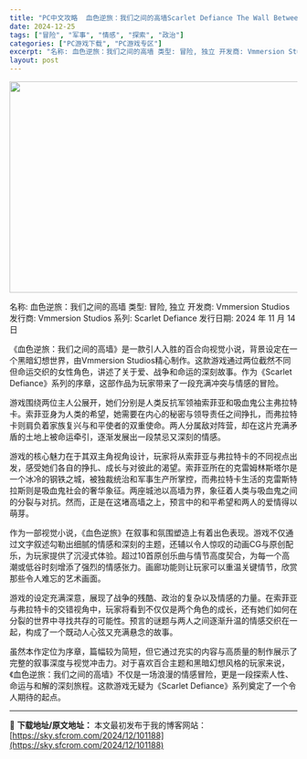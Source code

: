 ```yaml
---
title: "PC中文攻略  血色逆旅：我们之间的高墙Scarlet Defiance The Wall Between Us 1.11G"
date: 2024-12-25
tags: ["冒险", "军事", "情感", "探索", "政治"]
categories: ["PC游戏下载", "PC游戏专区"]
excerpt: "名称: 血色逆旅：我们之间的高墙 类型: 冒险, 独立 开发商: Vmmersion Studios 发行商: Vmmersion Studios 系列: Scarlet Defiance 发行日期: 2024 年 11 月 14 日 《血色逆旅：我们之间的高墙》是一款引人入胜的百合向视觉小说，背景&hellip;"
layout: post
---
```


<img class="aligncenter size-full wp-image-101189" src="https://sky.sfcrom.com/wp-content/uploads/2024/12/2024122503111866.webp" alt="" width="660" height="370" />

名称: 血色逆旅：我们之间的高墙
类型: 冒险, 独立
开发商: Vmmersion Studios
发行商: Vmmersion Studios
系列: Scarlet Defiance
发行日期: 2024 年 11 月 14 日

《血色逆旅：我们之间的高墙》是一款引人入胜的百合向视觉小说，背景设定在一个黑暗幻想世界，由Vmmersion Studios精心制作。这款游戏通过两位截然不同但命运交织的女性角色，讲述了关于爱、战争和命运的深刻故事。作为《Scarlet Defiance》系列的序章，这部作品为玩家带来了一段充满冲突与情感的冒险。

游戏围绕两位主人公展开，她们分别是人类反抗军领袖索菲亚和吸血鬼公主弗拉特卡。索菲亚身为人类的希望，她需要在内心的秘密与领导责任之间挣扎，而弗拉特卡则肩负着家族复兴与和平使者的双重使命。两人分属敌对阵营，却在这片充满矛盾的土地上被命运牵引，逐渐发展出一段禁忌又深刻的情感。

游戏的核心魅力在于其双主角视角设计，玩家将从索菲亚与弗拉特卡的不同视点出发，感受她们各自的挣扎、成长与对彼此的渴望。索菲亚所在的克雷姆林斯塔尔是一个冰冷的钢铁之城，被独裁统治和军事生产所掌控，而弗拉特卡生活的克雷斯特拉斯则是吸血鬼社会的奢华象征。两座城池以高墙为界，象征着人类与吸血鬼之间的分裂与对抗。然而，正是在这堵高墙之上，预言中的和平希望和两人的爱情得以萌芽。

作为一部视觉小说，《血色逆旅》在叙事和氛围塑造上有着出色表现。游戏不仅通过文字叙述勾勒出细腻的情感和深刻的主题，还辅以令人惊叹的动画CG与原创配乐，为玩家提供了沉浸式体验。超过10首原创乐曲与情节高度契合，为每一个高潮或低谷时刻增添了强烈的情感张力。画廊功能则让玩家可以重温关键情节，欣赏那些令人难忘的艺术画面。

游戏的设定充满深意，展现了战争的残酷、政治的复杂以及情感的力量。在索菲亚与弗拉特卡的交错视角中，玩家将看到不仅仅是两个角色的成长，还有她们如何在分裂的世界中寻找共存的可能性。预言的谜题与两人之间逐渐升温的情感交织在一起，构成了一个既动人心弦又充满悬念的故事。

虽然本作定位为序章，篇幅较为简短，但它通过充实的内容与高质量的制作展示了完整的叙事深度与视觉冲击力。对于喜欢百合主题和黑暗幻想风格的玩家来说，《血色逆旅：我们之间的高墙》不仅是一场浪漫的情感冒险，更是一段探索人性、命运与和解的深刻旅程。这款游戏无疑为《Scarlet Defiance》系列奠定了一个令人期待的起点。

---
📖 **下载地址/原文地址：** 本文最初发布于我的博客网站：[https://sky.sfcrom.com/2024/12/101188](https://sky.sfcrom.com/2024/12/101188)
